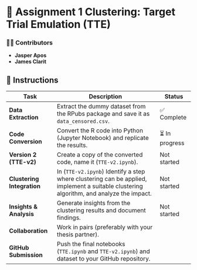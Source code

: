 # 📌 Assignment 1 Clustering: Target Trial Emulation (TTE)

### 👨‍💻 Contributors  

- **Jasper Apos**  
- **James Clarit**  

## 📂 Instructions  

| Task                     | Description  | Status |  
|--------------------------|-------------|--------|  
| **Data Extraction**       | Extract the dummy dataset from the RPubs package and save it as `data_censored.csv`. | ✅ Complete |  
| **Code Conversion**       | Convert the R code into Python (Jupyter Notebook) and replicate the results. | ⏳ In progress |  
| **Version 2 (TTE-v2)**    | Create a copy of the converted code, name it (`TTE-v2.ipynb`). | Not started |  
| **Clustering Integration** | In (`TTE-v2.ipynb`) Identify a step where clustering can be applied, implement a suitable clustering algorithm, and analyze the impact. | Not started |  
| **Insights & Analysis**   | Generate insights from the clustering results and document findings. | Not started |  
| **Collaboration**         | Work in pairs (preferably with your thesis partner). | |  
| **GitHub Submission**     | Push the final notebooks (`TTE.ipynb` and `TTE-v2.ipynb`) and dataset to your GitHub repository. |  |  

